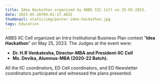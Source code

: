 ```yaml
---
title: Idea Hackathon organized by ABBS IIC Cell on 25-05-2023.
date: 2023-05-26T09:01:17.465Z
thumbnail: static/img/poster-idea-hackathon.jpg
tags: Education
---
```

ABBS IIC Cell organized an Intra Institutional Business Plan contest “**Idea Hackathon**” on May 25, 2023.
The Judges at the event were:

* **Dr. H.R Venkatesha, Director-MBA and President-IIC Cell** 
* **Ms. Devika, Alumnus-MBA (2020-22 Batch).** 


All the IIC coordinators, ED Cell coordinators, and ED Newsletter coordinators participated and witnessed the plans presented.